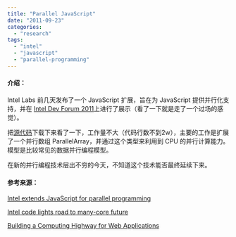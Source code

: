 ```yaml
---
title: "Parallel JavaScript"
date: "2011-09-23"
categories: 
  - "research"
tags: 
  - "intel"
  - "javascript"
  - "parallel-programming"
---
```


#### 介绍：

Intel Labs 前几天发布了一个 JavaScript 扩展，旨在为 JavaScript 提供并行化支持，并在 [Intel Dev Forum 2011](http://www.intel.com/idf/keynote-speakers/index.htm)上进行了展示（看了一下就是走了一个过场的感觉）。

把[源代码](https://github.com/rivertrail)下载下来看了一下，工作量不大（代码行数不到2w），主要的工作是扩展了一个并行数组 ParallelArray，并通过这个类型来利用到 CPU 的并行计算能力。模型是比较常见的数据并行编程模型。

在新的并行编程技术层出不穷的今天，不知道这个技术能否最终延续下来。

#### 参考来源：

[Intel extends JavaScript for parallel programming](http://www.theregister.co.uk/2011/09/17/intel_parallel_javascript/)

[Intel code lights road to many-core future](http://www.eetimes.com/electronics-news/4227359/Intel-code-lights-road-to-many-core-future)

[Building a Computing Highway for Web Applications](http://blogs.intel.com/research/2011/09/pjs.php)
